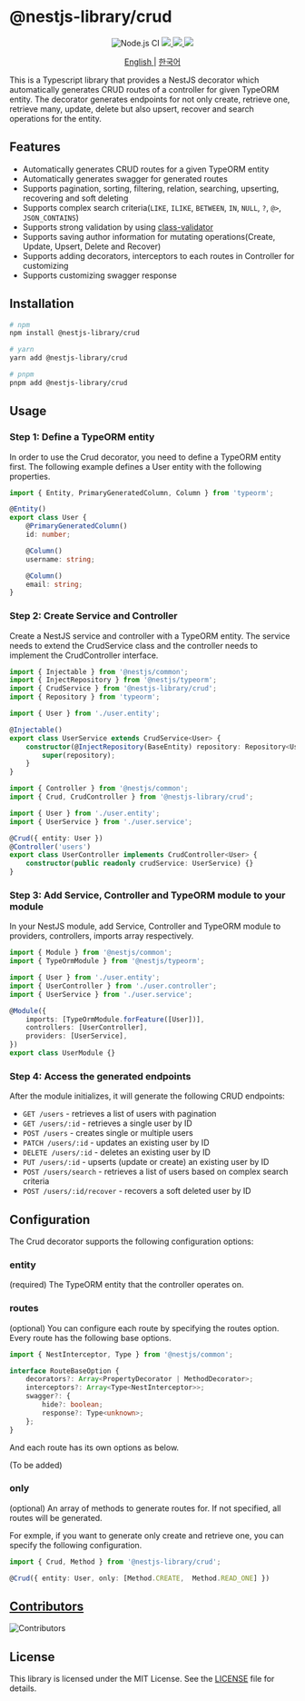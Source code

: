 # @nestjs-library/crud

<p align="center">
    <img src="https://github.com/woowabros/nestjs-library-crud/actions/workflows/ci.yml/badge.svg" alt="Node.js CI">
    <a href="https://www.npmjs.com/package/@nestjs-library/crud">
        <img src="https://img.shields.io/npm/v/@nestjs-library/crud">
    </a>
    <a href="https://www.npmjs.com/package/@nestjs-library/crud">
        <img src="https://img.shields.io/bundlephobia/minzip/@nestjs-library/crud">
    </a>
    <a href="https://www.npmjs.com/package/@nestjs-library/crud">
        <img src="https://img.shields.io/npm/dw/@nestjs-library/crud">
    </a>        
</p>

<p align="center">
    <a href="./README.md">
        <span>English<span>
    </a> 
    <span>|</span>
    <a href="./README.ko.md">
        <span>한국어<span>
    </a> 
</p>

This is a Typescript library that provides a NestJS decorator which automatically generates CRUD routes of a controller for given TypeORM entity. The decorator generates endpoints for not only create, retrieve one, retrieve many, update, delete but also upsert, recover and search operations for the entity.

## Features

-   Automatically generates CRUD routes for a given TypeORM entity
-   Automatically generates swagger for generated routes
-   Supports pagination, sorting, filtering, relation, searching, upserting, recovering and soft deleting
-   Supports complex search criteria(`LIKE`, `ILIKE`, `BETWEEN`, `IN`, `NULL`, `?`, `@>`, `JSON_CONTAINS`)
-   Supports strong validation by using [class-validator](https://github.com/typestack/class-validator)
-   Supports saving author information for mutating operations(Create, Update, Upsert, Delete and Recover)
-   Supports adding decorators, interceptors to each routes in Controller for customizing
-   Supports customizing swagger response

## Installation

```bash
# npm
npm install @nestjs-library/crud

# yarn
yarn add @nestjs-library/crud

# pnpm
pnpm add @nestjs-library/crud
```

## Usage

### Step 1: Define a TypeORM entity

In order to use the Crud decorator, you need to define a TypeORM entity first. The following example defines a User entity with the following properties.

```typescript
import { Entity, PrimaryGeneratedColumn, Column } from 'typeorm';

@Entity()
export class User {
    @PrimaryGeneratedColumn()
    id: number;

    @Column()
    username: string;

    @Column()
    email: string;
}
```

### Step 2: Create Service and Controller

Create a NestJS service and controller with a TypeORM entity. The service needs to extend the CrudService class and the controller needs to implement the CrudController interface.

```typescript
import { Injectable } from '@nestjs/common';
import { InjectRepository } from '@nestjs/typeorm';
import { CrudService } from '@nestjs-library/crud';
import { Repository } from 'typeorm';

import { User } from './user.entity';

@Injectable()
export class UserService extends CrudService<User> {
    constructor(@InjectRepository(BaseEntity) repository: Repository<User>) {
        super(repository);
    }
}
```

```typescript
import { Controller } from '@nestjs/common';
import { Crud, CrudController } from '@nestjs-library/crud';

import { User } from './user.entity';
import { UserService } from './user.service';

@Crud({ entity: User })
@Controller('users')
export class UserController implements CrudController<User> {
    constructor(public readonly crudService: UserService) {}
}
```

### Step 3: Add Service, Controller and TypeORM module to your module

In your NestJS module, add Service, Controller and TypeORM module to providers, controllers, imports array respectively.

```typescript
import { Module } from '@nestjs/common';
import { TypeOrmModule } from '@nestjs/typeorm';

import { User } from './user.entity';
import { UserController } from './user.controller';
import { UserService } from './user.service';

@Module({
    imports: [TypeOrmModule.forFeature([User])],
    controllers: [UserController],
    providers: [UserService],
})
export class UserModule {}
```

### Step 4: Access the generated endpoints

After the module initializes, it will generate the following CRUD endpoints:

-   `GET /users` - retrieves a list of users with pagination
-   `GET /users/:id` - retrieves a single user by ID
-   `POST /users` - creates single or multiple users
-   `PATCH /users/:id` - updates an existing user by ID
-   `DELETE /users/:id` - deletes an existing user by ID
-   `PUT /users/:id` - upserts (update or create) an existing user by ID
-   `POST /users/search` - retrieves a list of users based on complex search criteria
-   `POST /users/:id/recover` - recovers a soft deleted user by ID

## Configuration

The Crud decorator supports the following configuration options:

### entity

(required) The TypeORM entity that the controller operates on.

### routes

(optional) You can configure each route by specifying the routes option. Every route has the following base options.

```typescript
import { NestInterceptor, Type } from '@nestjs/common';

interface RouteBaseOption {
    decorators?: Array<PropertyDecorator | MethodDecorator>;
    interceptors?: Array<Type<NestInterceptor>>;
    swagger?: {
        hide?: boolean;
        response?: Type<unknown>;
    };
}
```

And each route has its own options as below.

(To be added)

### only

(optional) An array of methods to generate routes for. If not specified, all routes will be generated.

For exmple, if you want to generate only create and retrieve one, you can specify the following configuration.

```typescript
import { Crud, Method } from '@nestjs-library/crud';

@Crud({ entity: User, only: [Method.CREATE,  Method.READ_ONE] })
```

## [Contributors](https://github.com/type-challenges/type-challenges/graphs/contributors)

![Contributors](https://contrib.rocks/image?repo=woowabros/nestjs-library-crud)

## License

This library is licensed under the MIT License. See the [LICENSE](./LICENSE.md) file for details.
